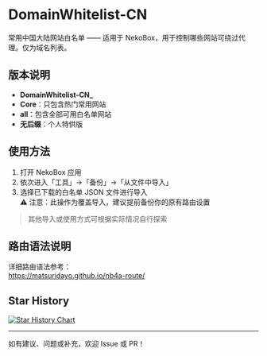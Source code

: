 # DomainWhitelist-CN

常用中国大陆网站白名单 —— 适用于 NekoBox，用于控制哪些网站可绕过代理。仅为域名列表。

## 版本说明

- **DomainWhitelist-CN_**
- **Core**：只包含热门常用网站
- **all**：包含全部可用白名单网站
- **无后缀**：个人特供版

## 使用方法

1. 打开 NekoBox 应用
2. 依次进入「工具」→「备份」→「从文件中导入」
3. 选择已下载的白名单 JSON 文件进行导入  
   ⚠️ 注意：此操作为覆盖导入，建议提前备份你的原有路由设置

> 其他导入或使用方式可根据实际情况自行探索

## 路由语法说明

详细路由语法参考：  
https://matsuridayo.github.io/nb4a-route/

## Star History

[![Star History Chart](https://api.star-history.com/svg?repos=Chumor/DomainWhitelist-CN&Date)](https://www.star-history.com/#Chumor/DomainWhitelist-CN&Date)

---
如有建议、问题或补充，欢迎 Issue 或 PR！
